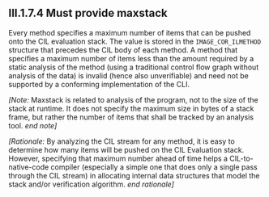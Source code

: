 ## III.1.7.4 Must provide maxstack

Every method specifies a maximum number of items that can be pushed onto the CIL evaluation stack. The value is stored in the `IMAGE_COR_ILMETHOD` structure that precedes the CIL body of each method. A method that specifies a maximum number of items less than the amount required by a static analysis of the method (using a traditional control flow graph without analysis of the data) is invalid (hence also unverifiable) and need not be supported by a conforming implementation of the CLI.

_[Note:_ Maxstack is related to analysis of the program, not to the size of the stack at runtime. It does not specify the maximum size in bytes of a stack frame, but rather the number of items that shall be tracked by an analysis tool. _end note]_
 
_[Rationale:_ By analyzing the CIL stream for any method, it is easy to determine how many items will be pushed on the CIL Evaluation stack. However, specifying that maximum number ahead of time helps a CIL-to-native-code compiler (especially a simple one that does only a single pass through the CIL stream) in allocating internal data structures that model the stack and/or verification algorithm. _end rationale]_
